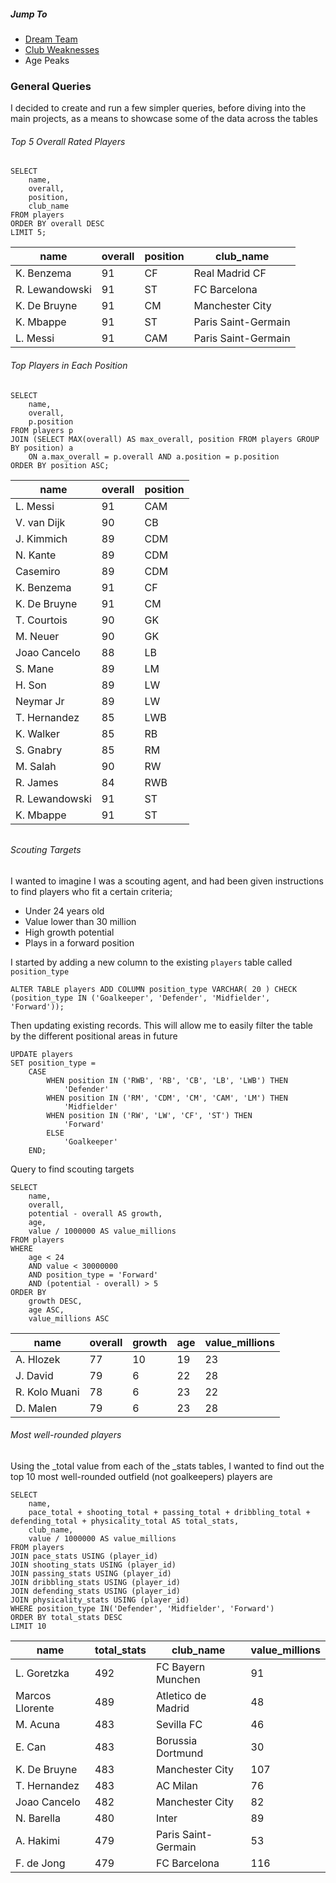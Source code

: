 ##### Jump To 

- [Dream Team](https://github.com/joegreig/fifa_23_sql_analysis/tree/main/queries/dream_team)
- [Club Weaknesses](https://github.com/joegreig/fifa_23_sql_analysis/tree/main/queries/club_weaknesses)
- Age Peaks

### General Queries

I decided to create and run a few simpler queries, before diving into the main projects, as a means to showcase some of the data across the tables  

###### Top 5 Overall Rated Players

```postgresql
SELECT 
	name, 
    overall, 
    position, 
    club_name
FROM players
ORDER BY overall DESC
LIMIT 5;
```

| name           | overall | position | club_name           |
| -------------- | ------- | -------- | ------------------- |
| K. Benzema     | 91      | CF       | Real Madrid CF      |
| R. Lewandowski | 91      | ST       | FC Barcelona        |
| K. De Bruyne   | 91      | CM       | Manchester City     |
| K. Mbappe      | 91      | ST       | Paris Saint-Germain |
| L. Messi       | 91      | CAM      | Paris Saint-Germain |



###### Top Players in Each Position

```postgresql
SELECT
	name, 
	overall, 
    p.position 
FROM players p
JOIN (SELECT MAX(overall) AS max_overall, position FROM players GROUP BY position) a 
	ON a.max_overall = p.overall AND a.position = p.position 
ORDER BY position ASC;
```

| name           | overall | position |
| -------------- | ------- | -------- |
| L. Messi       | 91      | CAM      |
| V. van Dijk    | 90      | CB       |
| J. Kimmich     | 89      | CDM      |
| N. Kante       | 89      | CDM      |
| Casemiro       | 89      | CDM      |
| K. Benzema     | 91      | CF       |
| K. De Bruyne   | 91      | CM       |
| T. Courtois    | 90      | GK       |
| M. Neuer       | 90      | GK       |
| Joao Cancelo   | 88      | LB       |
| S. Mane        | 89      | LM       |
| H. Son         | 89      | LW       |
| Neymar Jr      | 89      | LW       |
| T. Hernandez   | 85      | LWB      |
| K. Walker      | 85      | RB       |
| S. Gnabry      | 85      | RM       |
| M. Salah       | 90      | RW       |
| R. James       | 84      | RWB      |
| R. Lewandowski | 91      | ST       |
| K. Mbappe      | 91      | ST       |

###### 

###### Scouting Targets

I wanted to imagine I was a scouting agent, and had been given instructions to find players who fit a certain criteria; 

- Under 24 years old 
- Value lower than 30 million
- High growth potential
- Plays in a forward position 

I started by adding a new column to the existing `players` table called `position_type`

```postgresql
ALTER TABLE players ADD COLUMN position_type VARCHAR( 20 ) CHECK (position_type IN ('Goalkeeper', 'Defender', 'Midfielder', 'Forward'));
```

Then updating existing records. This will allow me to easily filter the table by the different positional areas in future

```postgresql
UPDATE players
SET position_type = 
    CASE 
        WHEN position IN ('RWB', 'RB', 'CB', 'LB', 'LWB') THEN 
            'Defender'
        WHEN position IN ('RM', 'CDM', 'CM', 'CAM', 'LM') THEN 
            'Midfielder'
        WHEN position IN ('RW', 'LW', 'CF', 'ST') THEN 
            'Forward'
        ELSE
            'Goalkeeper'
    END;
```

Query to find scouting targets

```postgresql
SELECT 
    name, 
    overall, 
    potential - overall AS growth,
    age,
    value / 1000000 AS value_millions
FROM players
WHERE
	age < 24 
    AND value < 30000000
    AND position_type = 'Forward' 
    AND (potential - overall) > 5 
ORDER BY 
    growth DESC, 
    age ASC, 
    value_millions ASC 
```

| name          | overall | growth | age  | value_millions |
| ------------- | ------- | ------ | ---- | -------------- |
| A. Hlozek     | 77      | 10     | 19   | 23             |
| J. David      | 79      | 6      | 22   | 28             |
| R. Kolo Muani | 78      | 6      | 23   | 22             |
| D. Malen      | 79      | 6      | 23   | 28             |



###### Most well-rounded players

Using the _total value from each of the _stats tables, I wanted to find out the top 10 most well-rounded outfield (not goalkeepers) players are 

```postgresql
SELECT 
    name, 
    pace_total + shooting_total + passing_total + dribbling_total + defending_total + physicality_total AS total_stats, 
    club_name, 
    value / 1000000 AS value_millions
FROM players 
JOIN pace_stats USING (player_id)
JOIN shooting_stats USING (player_id)
JOIN passing_stats USING (player_id)
JOIN dribbling_stats USING (player_id)
JOIN defending_stats USING (player_id)
JOIN physicality_stats USING (player_id)
WHERE position_type IN('Defender', 'Midfielder', 'Forward')
ORDER BY total_stats DESC 
LIMIT 10 
```

| name            | total_stats | club_name           | value_millions |
| --------------- | ----------- | ------------------- | -------------- |
| L. Goretzka     | 492         | FC Bayern Munchen   | 91             |
| Marcos Llorente | 489         | Atletico de Madrid  | 48             |
| M. Acuna        | 483         | Sevilla FC          | 46             |
| E. Can          | 483         | Borussia Dortmund   | 30             |
| K. De Bruyne    | 483         | Manchester City     | 107            |
| T. Hernandez    | 483         | AC Milan            | 76             |
| Joao Cancelo    | 482         | Manchester City     | 82             |
| N. Barella      | 480         | Inter               | 89             |
| A. Hakimi       | 479         | Paris Saint-Germain | 53             |
| F. de Jong      | 479         | FC Barcelona        | 116            |
